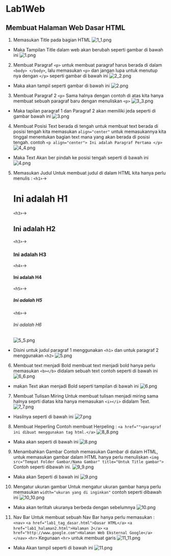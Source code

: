 # Lab1Web
## Membuat Halaman Web Dasar HTML
1. Memasukan Title pada bagian HTML
![1_1.png](Gambar/1_1.png)
* Maka Tampilan Title dalam web akan berubah seperti gambar di bawah ini
![1.png](Gambar/1.png)

2. Membuat Paragraf `<p>`
    untuk membuat paragraf harus berada di dalam `<body> </body>`, lalu memasukan `<p>` dan jangan lupa untuk menutup nya dengan `</p>` seperti gambar di bawah ini
![2_2.png](Gambar/2_2.png)
* Maka akan tampil seperti gambar di bawah ini
![2.png](Gambar/2.png)

3. Membuat Paragraf 2 `<p>`
    Sama halnya dengan contoh di atas kita hanya membuat sebuah paragraf baru dengan menuliskan `<p>`
![3_3.png](Gambar/3_3.png)
* Maka tapilan paragraf 1 dan Paragraf 2 akan memiliki jeda seperti di gambar bawah ini
![3.png](Gambar/3.png)

4. Membuat Posisi Text berada di tengah
untuk membuat text berada di posisi tengah kita memasukan `align="center"` untuk memasukannya kita tinggal menentukan bagian text mana yang akan berada di posisi tengah.
contoh `<p align="center"> Ini adalah Paragraf Pertama </p>`
![4_4.png](Gambar/4_4.png)
* Maka Text Akan ber pindah ke posisi tengah seperti di bawah ini
![4.png](Gambar/4.png)

5. Memasukan Judul
Untuk membuat judul di dalam HTML kita hanya perlu menulis :
        `<h1>`-> <h1>Ini adalah H1</h1>
        `<h3>`-> <h2>Ini adalah H2</h2>
        `<h3>`-> <h3>Ini adalah H3 </h3>
        `<h4>`-> <h4>Ini adalah H4 </h4>
        `<h5>`-> <h5>Ini adalah H5 </h5>
        `<h6>`-> <h6>Ini adalah H6 </h6>
![5_5.png](Gambar/5_5.png)
* Disini untuk judul paragraf 1 menggunakan `<h1>` dan untuk paragraf 2 menggunakan `<h2>` 
![5.png](Gambar/5.png)

6. Membuat text menjadi Bold
membuat text menjadi bold hanya perlu memasukan `<b></b>` didalam sebuah text contoh seperti di bawah ini
![6_6.png](Gambar/6_6.png)
* makan Text akan menjadi Bold seperti tampilan di bawah ini
![6.png](Gambar/6.png)

7. Membuat Tulisan Miring
Untuk membuat tulisan menjadi miring sama halnya seprti diatas kita hanya memasukan `<i></i>` didalam Text.
![7_7.png](Gambar/7_7.png)
* Hasilnya seperti di bawah ini
![7.png](Gambar/7.png)

8. Membuat Heperling
Contoh membuat Herpeling :
`<a href="">paragraf ini dibuat menggunakan tag html.</a>`
![8_8.png](Gambar/8_8.png)
* Maka akan seperti di bawah ini
![8.png](Gambar/8.png)

9. Menambahkan Gambar
Contoh memasukan Gambar di dalam HTML, untuk memasukan gambar dalam HTML hanya perlu menuliskan `<img src="Tempat Folder Gambar/Nama Gambar" title="Untuk Title gambar">` Contoh seperti dibawah ini.
![9_9.png](Gambar/9_9.png)
*  Maka akan Seperti di bawah ini
![9.png](Gambar/9.png)

10. Mengatur ukuran gambar
Untuk mengatur ukuran gambar hanya perlu memasukan `width="ukuran yang di inginkan"` contoh seperti dibawah ini
![10_10.png](Gambar/10_10.png)
* Maka akan terlitah ukuranya berbeda dengan sebelumnya
![10.png](Gambar/10.png)

11. Nav Bar
Untuk membuat sebuah Nav Bar hanya perlu memasukan :
    `<nav>`
            `<a href="lab1_tag_dasar.html">Dasar HTML</a>`
            `<a href="lab1_halaman2.html">Halaman 2</a>`
            `<a href="http://www.google.com">Halaman Web Eksternal Google</a>`
    `</nav>`
        `<hr>` 
    Kegunaan `<hr>` untuk membuat garis 
![11_11.png](Gambar/11_11.png)
* Maka Akan tampil seperti di bawah ini
![11.png](Gambar/11.png)